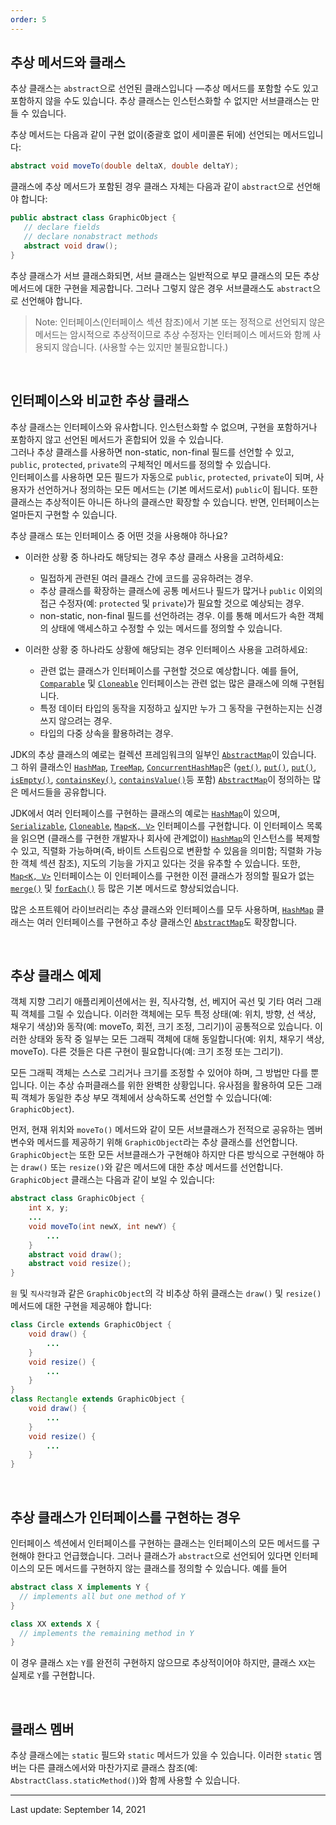 ```yaml
---
order: 5
---
```

## 추상 메서드와 클래스

추상 클래스는 `abstract`으로 선언된 클래스입니다 —추상 메서드를 포함할 수도 있고 포함하지 않을 수도 있습니다. 추상 클래스는 인스턴스화할 수 없지만 서브클래스는 만들 수 있습니다.

추상 메서드는 다음과 같이 구현 없이(중괄호 없이 세미콜론 뒤에) 선언되는 메서드입니다:

```java
abstract void moveTo(double deltaX, double deltaY);
```

클래스에 추상 메서드가 포함된 경우 클래스 자체는 다음과 같이 `abstract`으로 선언해야 합니다:

```java
public abstract class GraphicObject {
   // declare fields
   // declare nonabstract methods
   abstract void draw();
}
```

추상 클래스가 서브 클래스화되면, 서브 클래스는 일반적으로 부모 클래스의 모든 추상 메서드에 대한 구현을 제공합니다. 그러나 그렇지 않은 경우 서브클래스도 `abstract`으로 선언해야 합니다.

> Note: 인터페이스(인터페이스 섹션 참조)에서 기본 또는 정적으로 선언되지 않은 메서드는 암시적으로 추상적이므로 추상 수정자는 인터페이스 메서드와 함께 사용되지 않습니다. (사용할 수는 있지만 불필요합니다.)

 

## 인터페이스와 비교한 추상 클래스

추상 클래스는 인터페이스와 유사합니다. 인스턴스화할 수 없으며, 구현을 포함하거나 포함하지 않고 선언된 메서드가 혼합되어 있을 수 있습니다.  
그러나 추상 클래스를 사용하면  non-static, non-final 필드를 선언할 수 있고, `public`, `protected`, `private`의 구체적인 메서드를 정의할 수 있습니다.  
인터페이스를 사용하면 모든 필드가 자동으로 `public`, `protected`, `private`이 되며, 사용자가 선언하거나 정의하는 모든 메서드는 (기본 메서드로서) `public`이 됩니다. 또한 클래스는 추상적이든 아니든 하나의 클래스만 확장할 수 있습니다. 반면, 인터페이스는 얼마든지 구현할 수 있습니다.

추상 클래스 또는 인터페이스 중 어떤 것을 사용해야 하나요?

- 이러한 상황 중 하나라도 해당되는 경우 추상 클래스 사용을 고려하세요:
    
    - 밀접하게 관련된 여러 클래스 간에 코드를 공유하려는 경우.
    - 추상 클래스를 확장하는 클래스에 공통 메서드나 필드가 많거나 `public` 이외의 접근 수정자(예: `protected` 및 `private`)가 필요할 것으로 예상되는 경우.
    - non-static, non-final 필드를 선언하려는 경우. 이를 통해 메서드가 속한 객체의 상태에 액세스하고 수정할 수 있는 메서드를 정의할 수 있습니다.
- 이러한 상황 중 하나라도 상황에 해당되는 경우 인터페이스 사용을 고려하세요:
    
    - 관련 없는 클래스가 인터페이스를 구현할 것으로 예상합니다. 예를 들어, [`Comparable`](https://docs.oracle.com/en/java/javase/22/docs/api/java.base/java/lang/Comparable.html) 및 [`Cloneable`](https://docs.oracle.com/en/java/javase/22/docs/api/java.base/java/lang/Cloneable.html) 인터페이스는 관련 없는 많은 클래스에 의해 구현됩니다.
    - 특정 데이터 타입의 동작을 지정하고 싶지만 누가 그 동작을 구현하는지는 신경 쓰지 않으려는 경우.
    - 타입의 다중 상속을 활용하려는 경우.

JDK의 추상 클래스의 예로는 컬렉션 프레임워크의 일부인 [`AbstractMap`](https://docs.oracle.com/en/java/javase/22/docs/api/java.base/java/util/AbstractMap.html)이 있습니다.
그 하위 클래스인 [`HashMap`](https://docs.oracle.com/en/java/javase/22/docs/api/java.base/java/util/HashMap.html), [`TreeMap`](https://docs.oracle.com/en/java/javase/22/docs/api/java.base/java/util/TreeMap.html), [`ConcurrentHashMap`](https://docs.oracle.com/en/java/javase/22/docs/api/java.base/java/util/concurrent/ConcurrentHashMap.html)은 ([`get()`](https://docs.oracle.com/en/java/javase/22/docs/api/java.base/java/util/AbstractMap.html#get(java.lang.Object)), [`put()`](https://docs.oracle.com/en/java/javase/22/docs/api/java), [`put()`](https://docs.oracle.com/en/java/javase/22/docs/api/java.base/java/util/AbstractMap.html#put(K,V)), [`isEmpty()`](https://docs.oracle.com/en/java/javase/22/docs/api/java.base/java/util/AbstractMap.html#isEmpty()), [`containsKey()`](https://docs.oracle.com/en/java/javase/22/docs/api/java.base/java/util/AbstractMap.html#containsKey(java.lang.Object)), [`containsValue()`](https://docs.oracle.com/en/java/javase/22/docs/api/java.base/java/util/AbstractMap.html#containsValue(java.lang.Object))등 포함) [`AbstractMap`](https://docs.oracle.com/en/java/javase/22/docs/api/java.base/java/util/AbstractMap.html)이 정의하는 많은 메서드들을 공유합니다.

JDK에서 여러 인터페이스를 구현하는 클래스의 예로는 [`HashMap`](https://docs.oracle.com/en/java/javase/22/docs/api/java.base/java/util/HashMap.html)이 있으며, [`Serializable`](https://docs.oracle.com/en/java/javase/22/docs/api/java.base/java/io/Serializable.html), [`Cloneable`](https://docs.oracle.com/en/java/javase/22/docs/api/java.base/java/lang/Cloneable.html), [`Map<K, V>`](https://docs.oracle.com/en/java/javase/22/docs/api/java.base/java/util/Map.html) 인터페이스를 구현합니다. 이 인터페이스 목록을 읽으면 (클래스를 구현한 개발자나 회사에 관계없이) [`HashMap`](https://docs.oracle.com/en/java/javase/22/docs/api/java.base/java/util/HashMap.html)의 인스턴스를 복제할 수 있고, 직렬화 가능하며(즉, 바이트 스트림으로 변환할 수 있음을 의미함; 직렬화 가능한 객체 섹션 참조), 지도의 기능을 가지고 있다는 것을 유추할 수 있습니다. 또한, [`Map<K, V>`](https://docs.oracle.com/en/java/javase/22/docs/api/java.base/java/util/Map.html) 인터페이스는 이 인터페이스를 구현한 이전 클래스가 정의할 필요가 없는 [`merge()`](https://docs.oracle.com/en/java/javase/22/docs/api/java.base/java/util/Map.html#merge(K,V,java.util.function.BiFunction)) 및 [`forEach()`](https://docs.oracle.com/en/java/javase/22/docs/api/java.base/java/util/Map.html#forEach(java.util.function.BiConsumer)) 등 많은 기본 메서드로 향상되었습니다.

많은 소프트웨어 라이브러리는 추상 클래스와 인터페이스를 모두 사용하며, [`HashMap`](https://docs.oracle.com/en/java/javase/22/docs/api/java.base/java/util/HashMap.html) 클래스는 여러 인터페이스를 구현하고 추상 클래스인 [`AbstractMap`](https://docs.oracle.com/en/java/javase/22/docs/api/java.base/java/util/AbstractMap.html)도 확장합니다.

 

## 추상 클래스 예제

객체 지향 그리기 애플리케이션에서는 원, 직사각형, 선, 베지어 곡선 및 기타 여러 그래픽 객체를 그릴 수 있습니다. 이러한 객체에는 모두 특정 상태(예: 위치, 방향, 선 색상, 채우기 색상)와 동작(예: moveTo, 회전, 크기 조정, 그리기)이 공통적으로 있습니다. 이러한 상태와 동작 중 일부는 모든 그래픽 객체에 대해 동일합니다(예: 위치, 채우기 색상, moveTo). 다른 것들은 다른 구현이 필요합니다(예: 크기 조정 또는 그리기).

모든 그래픽 객체는 스스로 그리거나 크기를 조정할 수 있어야 하며, 그 방법만 다를 뿐입니다. 이는 추상 슈퍼클래스를 위한 완벽한 상황입니다. 유사점을 활용하여 모든 그래픽 객체가 동일한 추상 부모 객체에서 상속하도록 선언할 수 있습니다(예: `GraphicObject`).

먼저, 현재 위치와 `moveTo()` 메서드와 같이 모든 서브클래스가 전적으로 공유하는 멤버 변수와 메서드를 제공하기 위해 `GraphicObject`라는 추상 클래스를 선언합니다. `GraphicObject`는 또한 모든 서브클래스가 구현해야 하지만 다른 방식으로 구현해야 하는 `draw()` 또는 `resize()`와 같은 메서드에 대한 추상 메서드를 선언합니다. `GraphicObject` 클래스는 다음과 같이 보일 수 있습니다:

```java
abstract class GraphicObject {
    int x, y;
    ...
    void moveTo(int newX, int newY) {
        ...
    }
    abstract void draw();
    abstract void resize();
}
```

`원` 및 `직사각형`과 같은 `GraphicObject`의 각 비추상 하위 클래스는 `draw()` 및 `resize()` 메서드에 대한 구현을 제공해야 합니다:

```java
class Circle extends GraphicObject {
    void draw() {
        ...
    }
    void resize() {
        ...
    }
}
class Rectangle extends GraphicObject {
    void draw() {
        ...
    }
    void resize() {
        ...
    }
}
```

 

## 추상 클래스가 인터페이스를 구현하는 경우

인터페이스 섹션에서 인터페이스를 구현하는 클래스는 인터페이스의 모든 메서드를 구현해야 한다고 언급했습니다. 그러나 클래스가 `abstract`으로 선언되어 있다면 인터페이스의 모든 메서드를 구현하지 않는 클래스를 정의할 수 있습니다. 예를 들어

```java
abstract class X implements Y {
  // implements all but one method of Y
}

class XX extends X {
  // implements the remaining method in Y
}
```

이 경우 클래스 `X`는 `Y`를 완전히 구현하지 않으므로 추상적이어야 하지만, 클래스 `XX`는 실제로 `Y`를 구현합니다.

 

## 클래스 멤버

추상 클래스에는 `static` 필드와 `static` 메서드가 있을 수 있습니다. 이러한 `static` 멤버는 다른 클래스에서와 마찬가지로 클래스 참조(예: `AbstractClass.staticMethod()`)와 함께 사용할 수 있습니다.

---
Last update: September 14, 2021